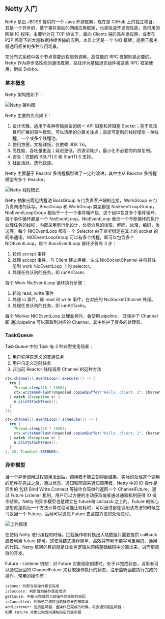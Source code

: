 ## Netty 入门

Netty 是由 JBOSS 提供的一个 Java 开源框架，现在是 GitHub 上的独立项目。其是一个异步的，基于事件驱动的网络应用框架，也来快速开发高性能，高可用的网络 IO 程序。主要针对在 TCP 协议下，面向 Clients 端的高并发应用，或者在 P2P 场景下的大量数据持续传输的应用。本质上还是一个 NIO 框架，适用于服务器通讯相关的多种应用场景。

在分布式系统中各个节点需要远程服务调用，高性能的 RPC 框架则是必要的，Netty 作为异步高性能的通讯框架，往往作为基础通讯组件被这些 RPC 框架使用，例如 Dubbo。

### 基本概念

Netty 架构图如下：

![Netty 架构图](http://img.programya.com/20200115230555.png)

Netty 主要的优点如下：

1. 设计优雅，适用于各种传输类型的统一 API 阻塞和非阻塞 Socket；基于灵活且可扩展的事件模型。可以清晰的分离关注点；高度可定制的线程模型 - 单线程，一个或多个线程池。
2. 使用方便，文档详细，仅依赖 JDK 1.6。
3. 高性能、吞吐量更高；延迟更低，资源消耗少，最小化不必要的内存复制。
4. 安全：完整的 SSL/TLS 和 StartTLS 支持。
5. 社区活跃，迭代快速。

Netty 主要基于 Reactor 多线程模型做了一定的改进，其中主从 Reactor 多线程模型有多个 Reactor。

![Netty 线程模式](http://img.programya.com/20200116221706.png)

Netty 抽象出两组线程池 BossGroup 专门负责客户端的连接，WorkGroup 专门负责网络的读写。BossGroup 和 WorkGroup 类型都是 NioEventLoopGroup，NioEventLoopGroup 相当于一个一个事件循环组，这个组中包含多个事件循环，每个事件循环都是一个 NioEventLoop。NioEventLoop 表示一个不断循环的执行处理任务的线程，内部采用串行化设计，负责消息的读取，解码，处理，编码，发送等，每个 NIOEventLoop 都有一个 Selector 由于监听绑定在其上的 socket 的网络通讯。NIOEventLoopGroup 可以有多个线程，即可以包含多个 NIOEventLoop。每个 BoosEventLoop 循环步骤有 3 步：

1. 轮询 accept 事件
2. 处理 accept 事件，与 Client 建立连接，生成 NioSocketChannel 并将其注册到 work NioEventLoop 上的 selector。
3. 处理任务队列的任务，即 runAllTasks

每个 Work NioEventLoop 循环执行步骤：

1. 轮询 read, write 事件
2. 处理 io 事件，即 read 和 write 事件，在对应的 NioSocketChannel 处理。
3. 处理任务队列的任务，即 runAllTasks。

每个 Worker NIOEventLoop 处理业务时，会使用 pipeline， 其保护了 Channel 即 通过pipeline 可以获取到对应的 Channel，其中维护了很多的处理器。

### TaskQueue

TaskQueue 中的 Task 有 3 种典型使用场景：

1. 用户程序自定义的普通任务
2. 用户自定义定时任务
3. 非当前 Reactor 线程调用 Channel 的这种方法

```java
ctx.channel().eventLoop().execute(() -> {
  try {
    Thread.sleep(10 * 1000);
    ctx.writeAndFlush(Unpooled.copiedBuffer("Hello, client, 2", CharsetUtil.UTF_8));
  } catch (Exception e) {
    e.printStackTrace();
  }
});

ctx.channel().eventLoop().schedule(() -> {
  try {
    Thread.sleep(10 * 1000);
    ctx.writeAndFlush(Unpooled.copiedBuffer("Hello, client, 2", CharsetUtil.UTF_8));
  } catch (Exception e) {
    e.printStackTrace();
  }
}, 20, TimeUnit.SECONDS);
```

### 异步模型

当一个异步调用过程调用发出后，调用者不能立刻得到结果，实际的处理这个调用的组件在完成之后，通过状态，通知和回调来通知调用者。Netty 中的 IO 操作是异步的 包括 Bind Write Connect 等操作会简单的返回一个 ChannelFuture。通过 Future Listener 机制，用户可以方便的主动获取或者通过通知机制获得 IO 操作结果。Netty 的异步模型也是建立在 future和 callback 之上的。Future 的核心思想就是假设一个方法计算过程可能比较耗时，可以通过都在调用该方法的时候立马返回一个 Future，后续可以通过 Future 去监控方法的处理过程。 

![工作原理](http://img.programya.com/20200117221417.png)

在使用 Netty 进行编程的时候，拦截操作和转换出入站数据只需要提供 callback 或者利用 future 即可。这使得链式操作简单、高效并有利于编写可重用的、通用的代码。Netty 框架的目的就是让业务逻辑从网络基础编码中分离出来，进而更高效的开发。

Future - Listener 机制：对 Future 对象刚刚创建时，处于非完成状态，调用者可以通过返回的 ChannelFuture 来获取操作执行的状态，注册监听函数执行完成的操作。常用的操作有：

```
isDone: 判断当前操作是否完成
isSuccess: 判断当前操作是否成功
getCause: 判断已完成的当前操作的失败的原因
isCancelled: 判断已完成的当前操作是否被取消
addListener: 注册监听器，当操作已完成的时候，将会通知指监听器；
如果 Future 对象已完成则通知指定的监听器
```


